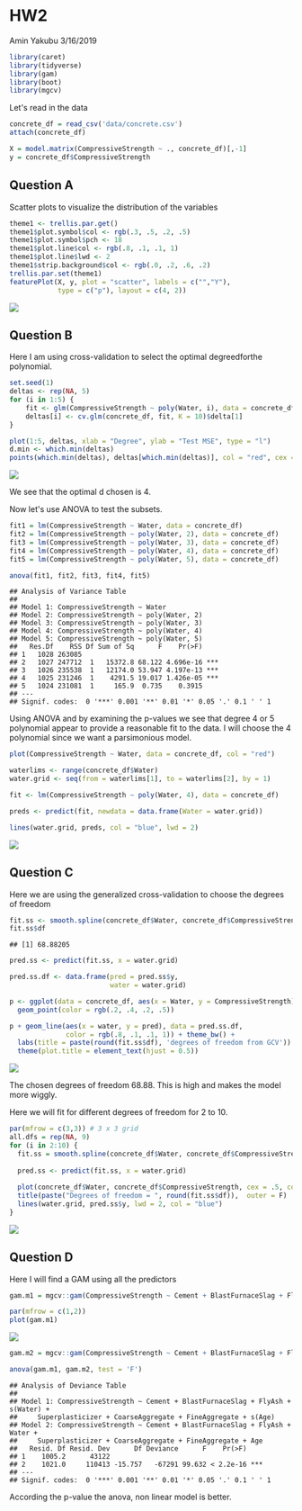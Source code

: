 HW2
================
Amin Yakubu
3/16/2019

``` r
library(caret)
library(tidyverse)
library(gam)
library(boot)
library(mgcv)
```

Let's read in the data

``` r
concrete_df = read_csv('data/concrete.csv')
attach(concrete_df)
```

``` r
X = model.matrix(CompressiveStrength ~ ., concrete_df)[,-1]
y = concrete_df$CompressiveStrength
```

Question A
----------

Scatter plots to visualize the distribution of the variables

``` r
theme1 <- trellis.par.get()
theme1$plot.symbol$col <- rgb(.3, .5, .2, .5)
theme1$plot.symbol$pch <- 18
theme1$plot.line$col <- rgb(.8, .1, .1, 1)
theme1$plot.line$lwd <- 2
theme1$strip.background$col <- rgb(.0, .2, .6, .2)
trellis.par.set(theme1)
featurePlot(X, y, plot = "scatter", labels = c("","Y"),
            type = c("p"), layout = c(4, 2))
```

![](HW2_files/figure-markdown_github/unnamed-chunk-4-1.png)

Question B
----------

Here I am using cross-validation to select the optimal degreedforthe polynomial.

``` r
set.seed(1)
deltas <- rep(NA, 5)
for (i in 1:5) {
    fit <- glm(CompressiveStrength ~ poly(Water, i), data = concrete_df)
    deltas[i] <- cv.glm(concrete_df, fit, K = 10)$delta[1]
}

plot(1:5, deltas, xlab = "Degree", ylab = "Test MSE", type = "l")
d.min <- which.min(deltas)
points(which.min(deltas), deltas[which.min(deltas)], col = "red", cex = 2, pch = 20)
```

![](HW2_files/figure-markdown_github/unnamed-chunk-5-1.png)

We see that the optimal d chosen is 4.

Now let's use ANOVA to test the subsets.

``` r
fit1 = lm(CompressiveStrength ~ Water, data = concrete_df)
fit2 = lm(CompressiveStrength ~ poly(Water, 2), data = concrete_df)
fit3 = lm(CompressiveStrength ~ poly(Water, 3), data = concrete_df)
fit4 = lm(CompressiveStrength ~ poly(Water, 4), data = concrete_df)
fit5 = lm(CompressiveStrength ~ poly(Water, 5), data = concrete_df)
```

``` r
anova(fit1, fit2, fit3, fit4, fit5)
```

    ## Analysis of Variance Table
    ## 
    ## Model 1: CompressiveStrength ~ Water
    ## Model 2: CompressiveStrength ~ poly(Water, 2)
    ## Model 3: CompressiveStrength ~ poly(Water, 3)
    ## Model 4: CompressiveStrength ~ poly(Water, 4)
    ## Model 5: CompressiveStrength ~ poly(Water, 5)
    ##   Res.Df    RSS Df Sum of Sq      F    Pr(>F)    
    ## 1   1028 263085                                  
    ## 2   1027 247712  1   15372.8 68.122 4.696e-16 ***
    ## 3   1026 235538  1   12174.0 53.947 4.197e-13 ***
    ## 4   1025 231246  1    4291.5 19.017 1.426e-05 ***
    ## 5   1024 231081  1     165.9  0.735    0.3915    
    ## ---
    ## Signif. codes:  0 '***' 0.001 '**' 0.01 '*' 0.05 '.' 0.1 ' ' 1

Using ANOVA and by examining the p-values we see that degree 4 or 5 polynomial appear to provide a reasonable fit to the data. I will choose the 4 polynomial since we want a parsimonious model.

``` r
plot(CompressiveStrength ~ Water, data = concrete_df, col = "red")

waterlims <- range(concrete_df$Water)
water.grid <- seq(from = waterlims[1], to = waterlims[2], by = 1)

fit <- lm(CompressiveStrength ~ poly(Water, 4), data = concrete_df)

preds <- predict(fit, newdata = data.frame(Water = water.grid))

lines(water.grid, preds, col = "blue", lwd = 2)
```

![](HW2_files/figure-markdown_github/unnamed-chunk-8-1.png)

Question C
----------

Here we are using the generalized cross-validation to choose the degrees of freedom

``` r
fit.ss <- smooth.spline(concrete_df$Water, concrete_df$CompressiveStrength)
fit.ss$df
```

    ## [1] 68.88205

``` r
pred.ss <- predict(fit.ss, x = water.grid)

pred.ss.df <- data.frame(pred = pred.ss$y,
                         water = water.grid)

p <- ggplot(data = concrete_df, aes(x = Water, y = CompressiveStrength)) +
  geom_point(color = rgb(.2, .4, .2, .5))

p + geom_line(aes(x = water, y = pred), data = pred.ss.df, 
              color = rgb(.8, .1, .1, 1)) + theme_bw() + 
  labs(title = paste(round(fit.ss$df), 'degrees of freedom from GCV')) + 
  theme(plot.title = element_text(hjust = 0.5))
```

![](HW2_files/figure-markdown_github/unnamed-chunk-9-1.png)

The chosen degrees of freedom 68.88. This is high and makes the model more wiggly.

Here we will fit for different degrees of freedom for 2 to 10.

``` r
par(mfrow = c(3,3)) # 3 x 3 grid
all.dfs = rep(NA, 9)
for (i in 2:10) {
  fit.ss = smooth.spline(concrete_df$Water, concrete_df$CompressiveStrength, df = i)
  
  pred.ss <- predict(fit.ss, x = water.grid)
  
  plot(concrete_df$Water, concrete_df$CompressiveStrength, cex = .5, col = "darkgrey")
  title(paste("Degrees of freedom = ", round(fit.ss$df)),  outer = F)
  lines(water.grid, pred.ss$y, lwd = 2, col = "blue")
}
```

![](HW2_files/figure-markdown_github/unnamed-chunk-10-1.png)

Question D
----------

Here I will find a GAM using all the predictors

``` r
gam.m1 = mgcv::gam(CompressiveStrength ~ Cement + BlastFurnaceSlag + FlyAsh + s(Water) + Superplasticizer + CoarseAggregate + FineAggregate + s(Age), data = concrete_df)

par(mfrow = c(1,2))
plot(gam.m1)
```

![](HW2_files/figure-markdown_github/unnamed-chunk-11-1.png)

``` r
gam.m2 = mgcv::gam(CompressiveStrength ~ Cement + BlastFurnaceSlag + FlyAsh + Water + Superplasticizer + CoarseAggregate + FineAggregate + Age, data = concrete_df)

anova(gam.m1, gam.m2, test = 'F')
```

    ## Analysis of Deviance Table
    ## 
    ## Model 1: CompressiveStrength ~ Cement + BlastFurnaceSlag + FlyAsh + s(Water) + 
    ##     Superplasticizer + CoarseAggregate + FineAggregate + s(Age)
    ## Model 2: CompressiveStrength ~ Cement + BlastFurnaceSlag + FlyAsh + Water + 
    ##     Superplasticizer + CoarseAggregate + FineAggregate + Age
    ##   Resid. Df Resid. Dev      Df Deviance      F    Pr(>F)    
    ## 1    1005.2      43122                                      
    ## 2    1021.0     110413 -15.757   -67291 99.632 < 2.2e-16 ***
    ## ---
    ## Signif. codes:  0 '***' 0.001 '**' 0.01 '*' 0.05 '.' 0.1 ' ' 1

According the p-value the anova, non linear model is better.
